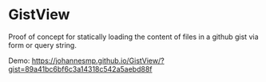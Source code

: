 # GistView
Proof of concept for statically loading the content of files in a github gist via form or query string.

Demo: https://johannesmp.github.io/GistView/?gist=89a41bc6bf6c3a14318c542a5aebd88f
